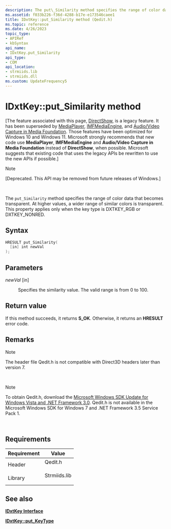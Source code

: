 ```yaml
---
description: The put\_Similarity method specifies the range of color data that becomes transparent. At higher values, a wider range of similar colors is transparent. This property applies only when the key type is DXTKEY\_RGB or DXTKEY\_NONRED.
ms.assetid: f033b226-f36d-4288-b17e-e173546caee1
title: IDxtKey::put_Similarity method (Qedit.h)
ms.topic: reference
ms.date: 4/26/2023
topic_type: 
- APIRef
- kbSyntax
api_name: 
- IDxtKey.put_Similarity
api_type: 
- COM
api_location: 
- strmiids.lib
- strmiids.dll
ms.custom: UpdateFrequency5
---
```


# IDxtKey::put\_Similarity method

\[The feature associated with this page, [DirectShow](/windows/win32/directshow/directshow), is a legacy feature. It has been superseded by [MediaPlayer](/uwp/api/Windows.Media.Playback.MediaPlayer), [IMFMediaEngine](/windows/win32/api/mfmediaengine/nn-mfmediaengine-imfmediaengine), and [Audio/Video Capture in Media Foundation](windows/win32/medfound/audio-video-capture-in-media-foundation). Those features have been optimized for Windows 10 and Windows 11. Microsoft strongly recommends that new code use **MediaPlayer**, **IMFMediaEngine** and **Audio/Video Capture in Media Foundation** instead of **DirectShow**, when possible. Microsoft suggests that existing code that uses the legacy APIs be rewritten to use the new APIs if possible.\]

> [!Note]  
> \[Deprecated. This API may be removed from future releases of Windows.\]

 

The `put_Similarity` method specifies the range of color data that becomes transparent. At higher values, a wider range of similar colors is transparent. This property applies only when the key type is DXTKEY\_RGB or DXTKEY\_NONRED.

## Syntax


```C++
HRESULT put_Similarity(
  [in] int newVal
);
```



## Parameters

<dl> <dt>

*newVal* \[in\]
</dt> <dd>

Specifies the similarity value. The valid range is from 0 to 100.

</dd> </dl>

## Return value

If this method succeeds, it returns **S\_OK**. Otherwise, it returns an **HRESULT** error code.

## Remarks

> [!Note]  
> The header file Qedit.h is not compatible with Direct3D headers later than version 7.

 

> [!Note]  
> To obtain Qedit.h, download the [Microsoft Windows SDK Update for Windows Vista and .NET Framework 3.0](https://msdn.microsoft.com/windowsvista/bb980924.aspx). Qedit.h is not available in the Microsoft Windows SDK for Windows 7 and .NET Framework 3.5 Service Pack 1.

 

## Requirements



| Requirement | Value |
|--------------------|-----------------------------------------------------------------------------------------|
| Header<br/>  | <dl> <dt>Qedit.h</dt> </dl>      |
| Library<br/> | <dl> <dt>Strmiids.lib</dt> </dl> |



## See also

<dl> <dt>

[**IDxtKey Interface**](idxtkey.md)
</dt> <dt>

[**IDxtKey::put\_KeyType**](idxtkey-put-keytype.md)
</dt> </dl>

 

 




